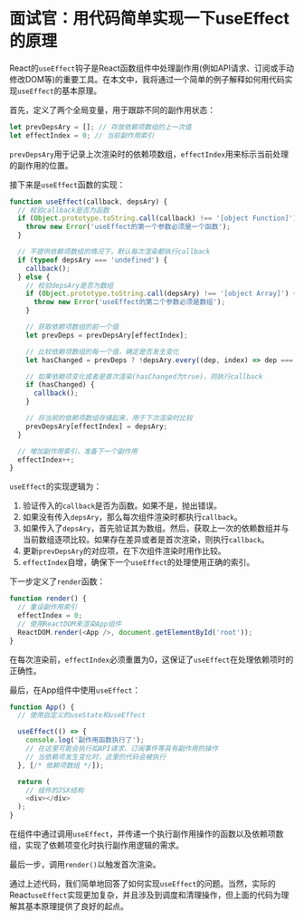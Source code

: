 # 面试官：用代码简单实现一下useEffect的原理

React的`useEffect`钩子是React函数组件中处理副作用(例如API请求、订阅或手动修改DOM等)的重要工具。在本文中，我将通过一个简单的例子解释如何用代码实现`useEffect`的基本原理。

首先，定义了两个全局变量，用于跟踪不同的副作用状态：

```javascript
let prevDepsAry = []; // 存放依赖项数组的上一次值
let effectIndex = 0; // 当前副作用索引
```

`prevDepsAry`用于记录上次渲染时的依赖项数组，`effectIndex`用来标示当前处理的副作用的位置。

接下来是`useEffect`函数的实现：

```javascript
function useEffect(callback, depsAry) {
  // 校验callback是否为函数
  if (Object.prototype.toString.call(callback) !== '[object Function]') {
    throw new Error('useEffect的第一个参数必须是一个函数');
  }

  // 不提供依赖项数组的情况下，默认每次渲染都执行callback
  if (typeof depsAry === 'undefined') {
    callback();
  } else {
    // 校验depsAry是否为数组
    if (Object.prototype.toString.call(depsAry) !== '[object Array]') {
      throw new Error('useEffect的第二个参数必须是数组');
    }

    // 获取依赖项数组的前一个值
    let prevDeps = prevDepsAry[effectIndex];

    // 比较依赖项数组的每一个值，确定是否发生变化
    let hasChanged = prevDeps ? !depsAry.every((dep, index) => dep === prevDeps[index]) : true;

    // 如果依赖项变化或者是首次渲染(hasChanged为true)，则执行callback
    if (hasChanged) {
      callback();
    }

    // 将当前的依赖项数组存储起来，用于下次渲染时比较
    prevDepsAry[effectIndex] = depsAry;
  }

  // 增加副作用索引，准备下一个副作用
  effectIndex++;
}
```

`useEffect`的实现逻辑为：

1. 验证传入的`callback`是否为函数。如果不是，抛出错误。
2. 如果没有传入`depsAry`，那么每次组件渲染时都执行`callback`。
3. 如果传入了`depsAry`，首先验证其为数组。然后，获取上一次的依赖数组并与当前数组逐项比较。如果存在差异或者是首次渲染，则执行`callback`。
4. 更新`prevDepsAry`的对应项，在下次组件渲染时用作比较。
5. `effectIndex`自增，确保下一个`useEffect`的处理使用正确的索引。

下一步定义了`render`函数：

```javascript
function render() {
  // 重设副作用索引
  effectIndex = 0;
  // 使用ReactDOM来渲染App组件
  ReactDOM.render(<App />, document.getElementById('root'));
}
```

在每次渲染前，`effectIndex`必须重置为0，这保证了`useEffect`在处理依赖项时的正确性。

最后，在App组件中使用`useEffect`：

```javascript
function App() {
  // 使用自定义的useState和useEffect

  useEffect(() => {
    console.log('副作用函数执行了');
    // 在这里可能会执行如API请求、订阅事件等具有副作用的操作
    // 当依赖项发生变化时，这里的代码会被执行
  }, [/* 依赖项数组 */]);

  return (
    // 组件的JSX结构
    <div></div>
  );
}
```

在组件中通过调用`useEffect`，并传递一个执行副作用操作的函数以及依赖项数组，实现了依赖项变化时执行副作用逻辑的需求。

最后一步，调用`render()`以触发首次渲染。

通过上述代码，我们简单地回答了如何实现`useEffect`的问题。当然，实际的React`useEffect`实现更加复杂，并且涉及到调度和清理操作，但上面的代码为理解其基本原理提供了良好的起点。